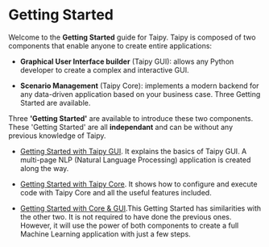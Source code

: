 # Getting Started

Welcome to the **Getting Started** guide for Taipy. Taipy is composed of two components that enable anyone to create entire applications:

- **Graphical User Interface builder** (Taipy GUI): allows any Python developer to create a complex and interactive GUI.

- **Scenario Management** (Taipy Core): implements a modern backend for any data-driven application based on your business case.
Three Getting Started are available. 

Three **'Getting Started'** are available to introduce these two components. These 'Getting Started' are all **independant** and can be without any previous knowledge of Taipy.
 
- [Getting Started with Taipy GUI](./getting-started-gui/index.md). It explains the basics of Taipy GUI. A multi-page NLP (Natural Language Processing) application is created along the way.

- [Getting Started with Taipy Core](./getting-started-core/index.md). It shows how to configure and execute code with Taipy Core and all the useful features included.

- [Getting Started with Core & GUI](./getting-started/index.md).This Getting Started has similarities with the other two. It is not required to have done the previous ones. However, it will use the power of both components to create a full Machine Learning application with just a few steps.
